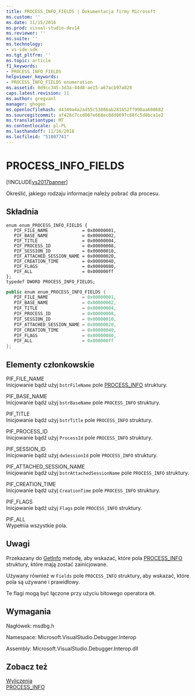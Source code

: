 ```yaml
---
title: PROCESS_INFO_FIELDS | Dokumentacja firmy Microsoft
ms.custom: ''
ms.date: 11/15/2016
ms.prod: visual-studio-dev14
ms.reviewer: ''
ms.suite: ''
ms.technology:
- vs-ide-sdk
ms.tgt_pltfrm: ''
ms.topic: article
f1_keywords:
- PROCESS_INFO_FIELDS
helpviewer_keywords:
- PROCESS_INFO_FIELDS enumeration
ms.assetid: 0d9cc345-3d3a-44d8-ae15-a67acb97a828
caps.latest.revision: 11
ms.author: gregvanl
manager: ghogen
ms.openlocfilehash: d4349a4a2ad55c53886ab281652ff990aa608682
ms.sourcegitcommit: af428c7ccd007e668ec0dd8697c88fc5d8bca1e2
ms.translationtype: MT
ms.contentlocale: pl-PL
ms.lasthandoff: 11/16/2018
ms.locfileid: "51807741"
---
```

# <a name="processinfofields"></a>PROCESS_INFO_FIELDS
[!INCLUDE[vs2017banner](../../../includes/vs2017banner.md)]

Określić, jakiego rodzaju informacje należy pobrać dla procesu.  
  
## <a name="syntax"></a>Składnia  
  
```cpp#  
enum enum_PROCESS_INFO_FIELDS {   
   PIF_FILE_NAME             = 0x00000001,  
   PIF_BASE_NAME             = 0x00000002,  
   PIF_TITLE                 = 0x00000004,  
   PIF_PROCESS_ID            = 0x00000008,  
   PIF_SESSION_ID            = 0x00000010,  
   PIF_ATTACHED_SESSION_NAME = 0x00000020,  
   PIF_CREATION_TIME         = 0x00000040,  
   PIF_FLAGS                 = 0x00000080,  
   PIF_ALL                   = 0x000000ff  
};  
typedef DWORD PROCESS_INFO_FIELDS;  
```  
  
```csharp  
public enum enum_PROCESS_INFO_FIELDS {   
   PIF_FILE_NAME             = 0x00000001,  
   PIF_BASE_NAME             = 0x00000002,  
   PIF_TITLE                 = 0x00000004,  
   PIF_PROCESS_ID            = 0x00000008,  
   PIF_SESSION_ID            = 0x00000010,  
   PIF_ATTACHED_SESSION_NAME = 0x00000020,  
   PIF_CREATION_TIME         = 0x00000040,  
   PIF_FLAGS                 = 0x00000080,  
   PIF_ALL                   = 0x000000ff  
};  
```  
  
## <a name="members"></a>Elementy członkowskie  
 PIF_FILE_NAME  
 Inicjowanie bądź użyj `bstrFileName` pole [PROCESS_INFO](../../../extensibility/debugger/reference/process-info.md) struktury.  
  
 PIF_BASE_NAME  
 Inicjowanie bądź użyj `bstrBaseName` pole `PROCESS_INFO` struktury.  
  
 PIF_TITLE  
 Inicjowanie bądź użyj `bstrTitle` pole `PROCESS_INFO` struktury.  
  
 PIF_PROCESS_ID  
 Inicjowanie bądź użyj `ProcessId` pole `PROCESS_INFO` struktury.  
  
 PIF_SESSION_ID  
 Inicjowanie bądź użyj `dwSessionId` pole `PROCESS_INFO` struktury.  
  
 PIF_ATTACHED_SESSION_NAME  
 Inicjowanie bądź użyj `bstrAttachedSessionName` pole `PROCESS_INFO` struktury.  
  
 PIF_CREATION_TIME  
 Inicjowanie bądź użyj `CreationTime` pole `PROCESS_INFO` struktury.  
  
 PIF_FLAGS  
 Inicjowanie bądź użyj `Flags` pole `PROCESS_INFO` struktury.  
  
 PIF_ALL  
 Wypełnia wszystkie pola.  
  
## <a name="remarks"></a>Uwagi  
 Przekazany do [GetInfo](../../../extensibility/debugger/reference/idebugprocess2-getinfo.md) metodę, aby wskazać, które pola [PROCESS_INFO](../../../extensibility/debugger/reference/process-info.md) struktury, które mają zostać zainicjowane.  
  
 Używany również w `Fields` pole `PROCESS_INFO` struktury, aby wskazać, które pola są używane i prawidłowy.  
  
 Te flagi mogą być łączone przy użyciu bitowego operatora `OR`.  
  
## <a name="requirements"></a>Wymagania  
 Nagłówek: msdbg.h  
  
 Namespace: Microsoft.VisualStudio.Debugger.Interop  
  
 Assembly: Microsoft.VisualStudio.Debugger.Interop.dll  
  
## <a name="see-also"></a>Zobacz też  
 [Wyliczenia](../../../extensibility/debugger/reference/enumerations-visual-studio-debugging.md)   
 [PROCESS_INFO](../../../extensibility/debugger/reference/process-info.md)

